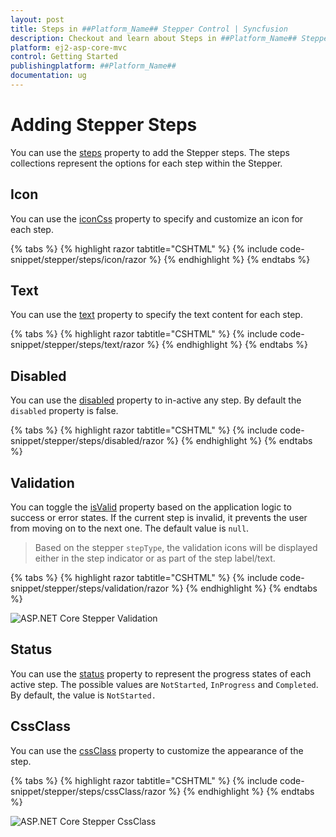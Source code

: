 ```yaml
---
layout: post
title: Steps in ##Platform_Name## Stepper Control | Syncfusion
description: Checkout and learn about Steps in ##Platform_Name## Stepper control of Syncfusion Essential JS 2 and more details.
platform: ej2-asp-core-mvc
control: Getting Started
publishingplatform: ##Platform_Name##
documentation: ug
---
```


# Adding Stepper Steps

You can use the [steps](https://help.syncfusion.com/cr/aspnetcore-js2/Syncfusion.EJ2.Navigations.Stepper.html#Syncfusion_EJ2_Navigations_Stepper_Steps) property to add the Stepper steps. The steps collections represent the options for each step within the Stepper.

## Icon

You can use the [iconCss](https://help.syncfusion.com/cr/aspnetcore-js2/Syncfusion.EJ2.Navigations.Step.html#Syncfusion_EJ2_Navigations_Step_IconCss) property to specify and customize an icon for each step.

{% tabs %}
{% highlight razor tabtitle="CSHTML" %}
{% include code-snippet/stepper/steps/icon/razor %}
{% endhighlight %}
{% endtabs %}

## Text

You can use the [text](https://help.syncfusion.com/cr/aspnetcore-js2/Syncfusion.EJ2.Navigations.Step.html#Syncfusion_EJ2_Navigations_Step_Text) property to specify the text content for each step.

{% tabs %}
{% highlight razor tabtitle="CSHTML" %}
{% include code-snippet/stepper/steps/text/razor %}
{% endhighlight %}
{% endtabs %}

## Disabled

You can use the [disabled](https://help.syncfusion.com/cr/aspnetcore-js2/Syncfusion.EJ2.Navigations.Step.html#Syncfusion_EJ2_Navigations_Step_disabled) property to in-active any step. By default the `disabled` property is false.

{% tabs %}
{% highlight razor tabtitle="CSHTML" %}
{% include code-snippet/stepper/steps/disabled/razor %}
{% endhighlight %}
{% endtabs %}

## Validation

You can toggle the [isValid](https://help.syncfusion.com/cr/aspnetcore-js2/Syncfusion.EJ2.Navigations.Step.html#Syncfusion_EJ2_Navigations_Step_IsValid) property based on the application logic to success or error states. If the current step is invalid, it prevents the user from moving on to the next one. The default value is `null`.

> Based on the stepper `stepType`, the validation icons will be displayed either in the step indicator or as part of the step label/text.

{% tabs %}
{% highlight razor tabtitle="CSHTML" %}
{% include code-snippet/stepper/steps/validation/razor %}
{% endhighlight %}
{% endtabs %}

![ASP.NET Core Stepper Validation](images/stepper-validation.jpg)

## Status

You can use the [status](https://help.syncfusion.com/cr/aspnetcore-js2/Syncfusion.EJ2.Navigations.Step.html#Syncfusion_EJ2_Navigations_Step_Status) property to represent the progress states of each active step. The possible values are `NotStarted`, `InProgress` and `Completed`. By default, the value is `NotStarted.`

## CssClass

You can use the [cssClass](https://help.syncfusion.com/cr/aspnetcore-js2/Syncfusion.EJ2.Navigations.Step.html#Syncfusion_EJ2_Navigations_Step_CssClass) property to customize the appearance of the step.

{% tabs %}
{% highlight razor tabtitle="CSHTML" %}
{% include code-snippet/stepper/steps/cssClass/razor %}
{% endhighlight %}
{% endtabs %}

![ASP.NET Core Stepper CssClass](images/stepper-cssclass.jpg)